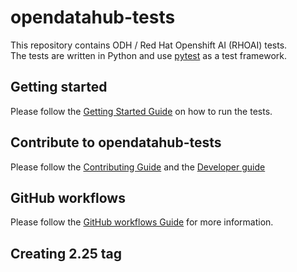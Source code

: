 # opendatahub-tests

This repository contains ODH / Red Hat Openshift AI (RHOAI) tests.  
The tests are written in Python and use [pytest](https://docs.pytest.org/en/stable/) as a test framework.


## Getting started
Please follow the [Getting Started Guide](docs/GETTING_STARTED.md) on how to run the tests.


## Contribute to opendatahub-tests
Please follow the [Contributing Guide](docs/CONTRIBUTING.md) and the [Developer guide](docs/DEVELOPER_GUIDE.md)


## GitHub workflows
Please follow the [GitHub workflows Guide](docs/GITHUB_WORKFLOWS.md) for more information.

## Creating 2.25 tag
